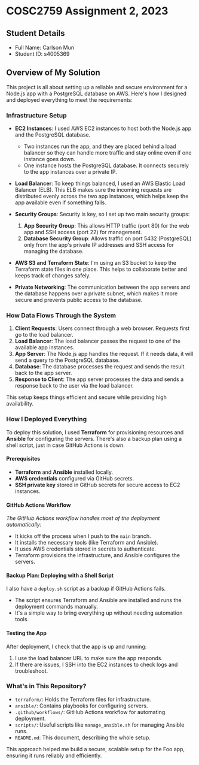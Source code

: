 # COSC2759 Assignment 2, 2023

## Student Details

- Full Name: Carlson Mun
- Student ID: s4005369

## Overview of My Solution

This project is all about setting up a reliable and secure environment for a Node.js app with a PostgreSQL database on AWS. Here's how I designed and deployed everything to meet the requirements:

### Infrastructure Setup

- **EC2 Instances**: I used AWS EC2 instances to host both the Node.js app and the PostgreSQL database.
  - Two instances run the app, and they are placed behind a load balancer so they can handle more traffic and stay online even if one instance goes down.
  - One instance hosts the PostgreSQL database. It connects securely to the app instances over a private IP.

- **Load Balancer**: To keep things balanced, I used an AWS Elastic Load Balancer (ELB). This ELB makes sure the incoming requests are distributed evenly across the two app instances, which helps keep the app available even if something fails.

- **Security Groups**: Security is key, so I set up two main security groups:
  1. **App Security Group**: This allows HTTP traffic (port 80) for the web app and SSH access (port 22) for management.
  2. **Database Security Group**: Allows traffic on port 5432 (PostgreSQL) only from the app's private IP addresses and SSH access for managing the database.

- **AWS S3 and Terraform State**: I'm using an S3 bucket to keep the Terraform state files in one place. This helps to collaborate better and keeps track of changes safely.

- **Private Networking**: The communication between the app servers and the database happens over a private subnet, which makes it more secure and prevents public access to the database.

### How Data Flows Through the System

1. **Client Requests**: Users connect through a web browser. Requests first go to the load balancer.
2. **Load Balancer**: The load balancer passes the request to one of the available app instances.
3. **App Server**: The Node.js app handles the request. If it needs data, it will send a query to the PostgreSQL database.
4. **Database**: The database processes the request and sends the result back to the app server.
5. **Response to Client**: The app server processes the data and sends a response back to the user via the load balancer.

This setup keeps things efficient and secure while providing high availability.

### How I Deployed Everything

To deploy this solution, I used **Terraform** for provisioning resources and **Ansible** for configuring the servers. There's also a backup plan using a shell script, just in case GitHub Actions is down.

#### Prerequisites

- **Terraform** and **Ansible** installed locally.
- **AWS credentials** configured via GitHub secrets.
- **SSH private key** stored in GitHub secrets for secure access to EC2 instances.

#### GitHub Actions Workflow

*The GitHub Actions workflow handles most of the deployment automatically:*
- It kicks off the process when I push to the `main` branch.
- It installs the necessary tools (like Terraform and Ansible).
- It uses AWS credentials stored in secrets to authenticate.
- Terraform provisions the infrastructure, and Ansible configures the servers.

#### Backup Plan: Deploying with a Shell Script

I also have a `deploy.sh` script as a backup if GitHub Actions fails.
- The script ensures Terraform and Ansible are installed and runs the deployment commands manually.
- It's a simple way to bring everything up without needing automation tools.

#### Testing the App

After deployment, I check that the app is up and running:
1. I use the load balancer URL to make sure the app responds.
2. If there are issues, I SSH into the EC2 instances to check logs and troubleshoot.

### What's in This Repository?

- `terraform/`: Holds the Terraform files for infrastructure.
- `ansible/`: Contains playbooks for configuring servers.
- `.github/workflows/`: GitHub Actions workflow for automating deployment.
- `scripts/`: Useful scripts like `manage_ansible.sh` for managing Ansible runs.
- `README.md`: This document, describing the whole setup.

This approach helped me build a secure, scalable setup for the Foo app, ensuring it runs reliably and efficiently.

#
